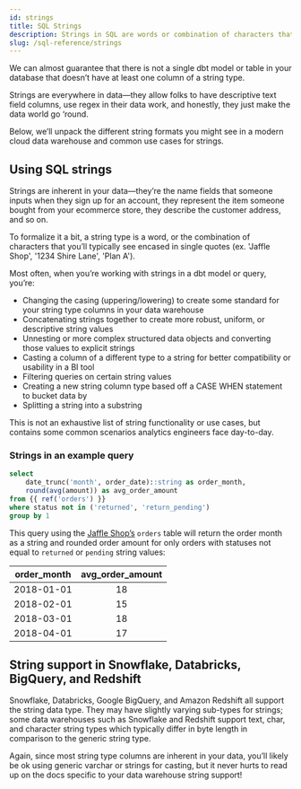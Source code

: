 ```yaml
---
id: strings
title: SQL Strings
description: Strings in SQL are words or combination of characters that you’ll typically see encased in single quotes (ex. 'Jaffle Shop', '1234 Shire Lane', 'Plan A').
slug: /sql-reference/strings
---
```


<head>
    <title>Working with the SQL Strings</title>
</head>

We can almost guarantee that there is not a single dbt model or table in your database that doesn’t have at least one column of a string type.

Strings are everywhere in data—they allow folks to have descriptive text field columns, use regex in their data work, and honestly, they just make the data world go ‘round.

Below, we’ll unpack the different string formats you might see in a modern cloud data warehouse and common use cases for strings.

## Using SQL strings

Strings are inherent in your data—they’re the name fields that someone inputs when they sign up for an account, they represent the item someone bought from your ecommerce store, they describe the customer address, and so on.

To formalize it a bit, a string type is a word, or the combination of characters that you’ll typically see encased in single quotes (ex. 'Jaffle Shop', '1234 Shire Lane', 'Plan A').

Most often, when you’re working with strings in a dbt model or query, you’re:

- Changing the casing (uppering/lowering) to create some standard for your string type columns in your data warehouse
- Concatenating strings together to create more robust, uniform, or descriptive string values
- Unnesting <Term id="json" /> or more complex structured data objects and converting those values to explicit strings
- Casting a column of a different type to a string for better compatibility or usability in a BI tool
- Filtering queries on certain string values
- Creating a new string column type based off a CASE WHEN statement to bucket data by
- Splitting a string into a substring

This is not an exhaustive list of string functionality or use cases, but contains some common scenarios analytics engineers face day-to-day.

### Strings in an example query

```sql
select
	date_trunc('month', order_date)::string as order_month,
	round(avg(amount)) as avg_order_amount
from {{ ref('orders') }}
where status not in ('returned', 'return_pending')
group by 1
```

This query using the [Jaffle Shop’s](https://github.com/dbt-labs/jaffle_shop) `orders` table will return the order month as a string and rounded order amount for only orders with statuses not equal to `returned` or `pending` string values:

| order_month | avg_order_amount |
|:---:|:---:|
| 2018-01-01 | 18 |
| 2018-02-01 | 15 |
| 2018-03-01 | 18 |
| 2018-04-01 | 17 |

## String support in Snowflake, Databricks, BigQuery, and Redshift

Snowflake, Databricks, Google BigQuery, and Amazon Redshift all support the string data type. They may have slightly varying sub-types for strings; some data warehouses such as Snowflake and Redshift support text, char, and character string types which typically differ in byte length in comparison to the generic string type.

Again, since most string type columns are inherent in your data, you’ll likely be ok using generic varchar or strings for casting, but it never hurts to read up on the docs specific to your data warehouse string support!
